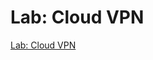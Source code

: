 # Lab: Cloud VPN

[Lab: Cloud VPN](https://www.cloudskillsboost.google/course_sessions/1831826/labs/338547)



